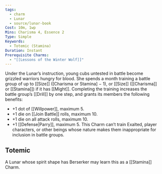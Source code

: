 ```yaml
---
tags:
  - charm
  - Lunar
  - source/lunar-book
Cost: 10m, 1wp
Mins: Charisma 4, Essence 2
Type: Simple
Keywords:
  - Totemic (Stamina)
Duration: Instant
Prerequisite Charms:
  - "[[Lessons of the Winter Wolf]]"
---
```

Under the Lunar’s instruction, young cubs untested in battle become grizzled warriors hungry for blood. She spends a month training a battle group of up to [[Size]] ([Charisma or Stamina] − 1), or [[Size]] ([[Charisma]] or [[Stamina]]) if it has [[Might]]. Completing the training increases the battle group’s [[Drill]] by one step, and grants its members the following benefits: 
-  +1 dot of [[Willpower]], maximum 5. 
-  +1 die on [[Join Battle]] rolls, maximum 10. 
-  +1 die on all attack rolls, maximum 10. 
-  +1 [[Defense|Parry]], maximum 5. This Charm can’t train Exalted, player characters, or other beings whose nature makes them inappropriate for inclusion in battle groups. 
## Totemic 

A Lunar whose spirit shape has Berserker may learn this as a [[Stamina]] Charm.